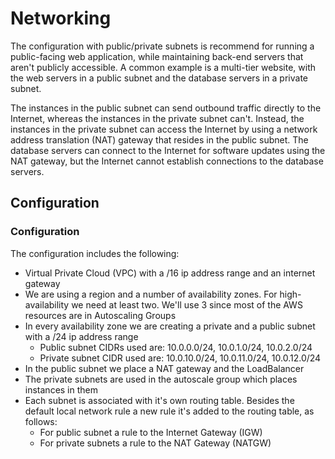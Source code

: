 # Networking

The configuration with public/private subnets is recommend for running a public-facing web application, while maintaining back-end servers that aren't publicly accessible. A common example is a multi-tier website, with the web servers in a public subnet and the database servers in a private subnet.

The instances in the public subnet can send outbound traffic directly to the Internet, whereas the instances in the private subnet can't. Instead, the instances in the private subnet can access the Internet by using a network address translation (NAT) gateway that resides in the public subnet. The database servers can connect to the Internet for software updates using the NAT gateway, but the Internet cannot establish connections to the database servers.

## Configuration
### Configuration
The configuration includes the following:

* Virtual Private Cloud (VPC) with a /16 ip address range and an internet gateway
* We are using a region and a number of availability zones. For high-availability we need at least two. We'll use 3 since most of the AWS resources are in Autoscaling Groups
* In every availability zone we are creating a private and a public subnet with a /24 ip address range
  * Public subnet CIDRs used are: 10.0.0.0/24, 10.0.1.0/24, 10.0.2.0/24
  * Private subnet CIDR used are: 10.0.10.0/24, 10.0.11.0/24, 10.0.12.0/24
* In the public subnet we place a NAT gateway and the LoadBalancer
* The private subnets are used in the autoscale group which places instances in them
* Each subnet is associated with it's own routing table. Besides the default local network rule a new rule it's added to the routing table, as follows:
  * For public subnet a rule to the Internet Gateway (IGW)
  * For private subnets a rule to the NAT Gateway (NATGW)
